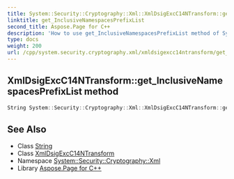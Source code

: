 ```yaml
---
title: System::Security::Cryptography::Xml::XmlDsigExcC14NTransform::get_InclusiveNamespacesPrefixList method
linktitle: get_InclusiveNamespacesPrefixList
second_title: Aspose.Page for C++
description: 'How to use get_InclusiveNamespacesPrefixList method of System::Security::Cryptography::Xml::XmlDsigExcC14NTransform class in C++.'
type: docs
weight: 200
url: /cpp/system.security.cryptography.xml/xmldsigexcc14ntransform/get_inclusivenamespacesprefixlist/
---
```

## XmlDsigExcC14NTransform::get_InclusiveNamespacesPrefixList method




```cpp
String System::Security::Cryptography::Xml::XmlDsigExcC14NTransform::get_InclusiveNamespacesPrefixList()
```

## See Also

* Class [String](../../../system/string/)
* Class [XmlDsigExcC14NTransform](../)
* Namespace [System::Security::Cryptography::Xml](../../)
* Library [Aspose.Page for C++](../../../)
